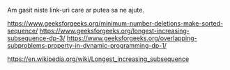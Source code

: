 Am gasit niste link-uri care ar putea sa ne ajute.

https://www.geeksforgeeks.org/minimum-number-deletions-make-sorted-sequence/ 
https://www.geeksforgeeks.org/longest-increasing-subsequence-dp-3/
https://www.geeksforgeeks.org/overlapping-subproblems-property-in-dynamic-programming-dp-1/ 


https://en.wikipedia.org/wiki/Longest_increasing_subsequence
